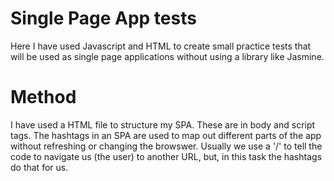 # Single Page App tests

Here I have used Javascript and HTML to create small practice tests that will be used as single page applications without using a library like Jasmine. 

# Method

I have used a HTML file to structure my SPA. These are in body and script tags. The hashtags in an
SPA are used to map out different parts of the app without refreshing or changing the browswer.
Usually we use a '/' to tell the code to navigate us (the user) to another URL, but, in this task
the hashtags do that for us.
